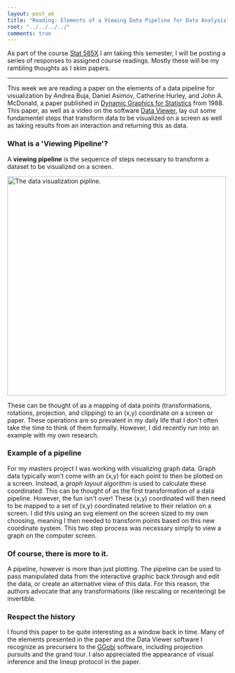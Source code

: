 ```yaml
---
layout: post_ak
title: "Reading: Elements of a Viewing Data Pipeline for Data Analysis"
root: "../../../../"
comments: true
---
```

As part of the course [Stat 585X](http://dicook.github.io/stat585/) I am taking this semester, I will be posting a series of responses to assigned course readings. Mostly these will be my rambling thoughts as I skim papers.

****
This week we are reading a paper on the elements of a data pipeline for visualization  by Andrea Buja, Daniel Asimov, Catherine Hurley, and John A. McDonald, a paper published in [Dynamic Graphics for Statistics](http://www.amazon.com/Dynamic-Graphics-Statistics-Wadsworth-Probability/dp/053409144X/ref=sr_1_1?s=books&ie=UTF8&qid=1396210229&sr=1-1&keywords=Dynamic+Graphics+Statistics+%28Wadsworth+%26+Brooks%2FCole+Statistics%2FProbability+Series%29) from 1988. This paper, as well as a video on the software [Data Viewer](http://stat-graphics.org/movies/dataviewer.html), lay out some fundamentel steps that transform data to be visualized on a screen as well as taking results from an interaction and returning this as data.

### What is a 'Viewing Pipeline'?
A **viewing pipeline** is the sequence of steps necessary to transform a dataset to be visualized on a screen. 

<img src="{{ page.root }}images/blog/2014-03-30-pipeline/pipeline.png" alt="The data visualization pipline." style="width: 500px;"/>

These can be thought of as a mapping of data points (transformations, rotations, projection, and clipping) to an (x,y) coordinate on a screen or paper. These operations are so prevalent in my daily life that I don't often take the time to think of them formally. However, I did recently run into an example with my own research.

### Example of a pipeline
For my masters project I was working with visualizing graph data. Graph data typically won't come with an (x,y) for each point to then be plotted on a screen. Instead, a *graph layout* algorithm is used to calculate these coordinated. This can be thought of as the first transformation of a data pipeline. However, the fun isn't over! These (x,y) coordinated will then need to be mapped to a set of (x,y) coordinated relative to their relation on a screen. I did this using an svg element on the screen sized to my own choosing, meaning I then needed to transform points based on this new coordinate system. This two step process was necessary simply to view a graph on the computer screen.

### Of course, there is more to it.
A pipeline, however is more than just plotting. The pipeline can be used to pass manipulated data from the interactive graphic back through and edit the data, or create an alternative view of this data. For this reason, the authors advocate that any transformations (like rescaling or recentering) be invertible.

### Respect the history
I found this paper to be quite interesting as a window back in time. Many of the elements presented in the paper and the Data Viewer software I recognize as precursers to the [GGobi](http://www.ggobi.org/) software, including projection pursuits and the grand tour. I also appreciated the appearance of visual inference and the lineup protocol in the paper.
